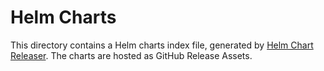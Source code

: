 # Helm Charts

This directory contains a Helm charts index file, generated by [Helm Chart Releaser](https://github.com/helm/chart-releaser).
The charts are hosted as GitHub Release Assets.

